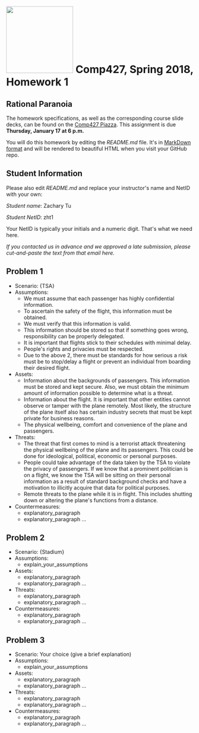# <img src="http://www.rice.edu/_images/rice-logo.jpg" width=180> Comp427, Spring 2018, Homework 1
## Rational Paranoia
The homework specifications, as well as the corresponding course slide decks,
can be found on the [Comp427 Piazza](https://piazza.com/class/jqifhp864b37ju).
This assignment is due **Thursday, January 17 at 6 p.m.**

You will do this homework by editing the _README.md_ file. It's in
[MarkDown format](https://guides.github.com/features/mastering-markdown/)
and will be rendered to beautiful HTML when you visit your GitHub repo.

## Student Information
Please also edit _README.md_ and replace your instructor's name and NetID with your own:

_Student name_: Zachary Tu

_Student NetID_: zht1

Your NetID is typically your initials and a numeric digit. That's
what we need here.

_If you contacted us in advance and we approved a late submission,
please cut-and-paste the text from that email here._

## Problem 1
- Scenario: {TSA}
- Assumptions:
  - We must assume that each passenger has highly confidential information. 
  - To ascertain the safety of the flight, this information must be obtained.
  - We must verify that this information is valid.
  - This information should be stored so that if something goes wrong, responsibility can be properly delegated.
  - It is important that flights stick to their schedules with minimal delay.
  - People's rights and privacies must be respected.
  - Due to the above 2, there must be standards for how serious a risk must be to stop/delay a flight or prevent an individual from boarding their desired flight.
- Assets:
  - Information about the backgrounds of passengers. This information must be stored and kept secure. Also, we must obtain the minimum amount of information possible to determine what is a threat.
  - Information about the flight. It is important that other entities cannot observe or tamper with the plane remotely. Most likely, the structure of the plane itself also has certain industry secrets that must be kept private for business reasons.
  - The physical wellbeing, comfort and convenience of the plane and passengers.
- Threats:
  - The threat that first comes to mind is a terrorist attack threatening the physical wellbeing of the plane and its passengers. This could be done for ideological, political, economic or personal purposes.
  - People could take advantage of the data taken by the TSA to violate the privacy of passengers. If we know that a prominent politician is on a flight, we know the TSA will be sitting on their personal information as a result of standard background checks and have a motivation to illicitly acquire that data for political purposes.
  - Remote threats to the plane while it is in flight. This includes shutting down or altering the plane's functions from a distance.
- Countermeasures:
  - explanatory_paragraph
  - explanatory_paragraph ...

## Problem 2
- Scenario: {Stadium}
- Assumptions:
  - explain_your_assumptions
- Assets:
  - explanatory_paragraph
  - explanatory_paragraph ...
- Threats:
  - explanatory_paragraph 
  - explanatory_paragraph ...
- Countermeasures:
  - explanatory_paragraph
  - explanatory_paragraph ...

## Problem 3
- Scenario: Your choice (give a brief explanation)
- Assumptions:
  - explain_your_assumptions
- Assets:
  - explanatory_paragraph
  - explanatory_paragraph ...
- Threats:
  - explanatory_paragraph 
  - explanatory_paragraph ...
- Countermeasures:
  - explanatory_paragraph
  - explanatory_paragraph ...

